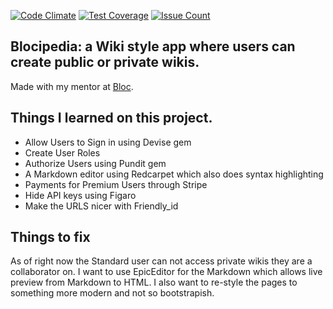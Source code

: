 [![Code Climate](https://codeclimate.com/github/Monster52/blocipedia/badges/gpa.svg)](https://codeclimate.com/github/Monster52/blocipedia)
[![Test Coverage](https://codeclimate.com/github/Monster52/blocipedia/badges/coverage.svg)](https://codeclimate.com/github/Monster52/blocipedia/coverage)
[![Issue Count](https://codeclimate.com/github/Monster52/blocipedia/badges/issue_count.svg)](https://codeclimate.com/github/Monster52/blocipedia)

## Blocipedia: a Wiki style app where users can create public or private wikis.

Made with my mentor at [Bloc](http://bloc.io).

## Things I learned on this project.
- Allow Users to Sign in using Devise gem
- Create User Roles
- Authorize Users using Pundit gem
- A Markdown editor using Redcarpet which also does syntax highlighting
- Payments for Premium Users through Stripe
- Hide API keys using Figaro
- Make the URLS nicer with Friendly_id

## Things to fix
As of right now the Standard user can not access private wikis they are a collaborator on.
I want to use EpicEditor for the Markdown which allows live preview from Markdown to HTML.
I also want to re-style the pages to something more modern and not so bootstrapish.
